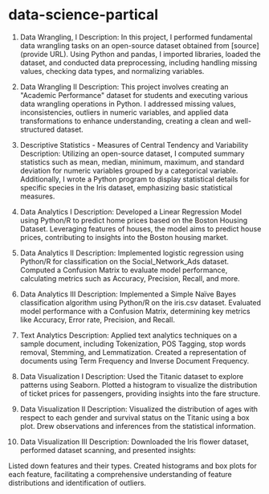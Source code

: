 # data-science-partical


1) Data Wrangling, I
Description:
In this project, I performed fundamental data wrangling tasks on an open-source dataset obtained from [source] (provide URL). Using Python and pandas, I imported libraries, loaded the dataset, and conducted data preprocessing, including handling missing values, checking data types, and normalizing variables.

2) Data Wrangling II
Description:
This project involves creating an "Academic Performance" dataset for students and executing various data wrangling operations in Python. I addressed missing values, inconsistencies, outliers in numeric variables, and applied data transformations to enhance understanding, creating a clean and well-structured dataset.

3) Descriptive Statistics - Measures of Central Tendency and Variability
Description:
Utilizing an open-source dataset, I computed summary statistics such as mean, median, minimum, maximum, and standard deviation for numeric variables grouped by a categorical variable. Additionally, I wrote a Python program to display statistical details for specific species in the Iris dataset, emphasizing basic statistical measures.

4) Data Analytics I
Description:
Developed a Linear Regression Model using Python/R to predict home prices based on the Boston Housing Dataset. Leveraging features of houses, the model aims to predict house prices, contributing to insights into the Boston housing market.

5) Data Analytics II
Description:
Implemented logistic regression using Python/R for classification on the Social_Network_Ads dataset. Computed a Confusion Matrix to evaluate model performance, calculating metrics such as Accuracy, Precision, Recall, and more.

6) Data Analytics III
Description:
Implemented a Simple Naïve Bayes classification algorithm using Python/R on the iris.csv dataset. Evaluated model performance with a Confusion Matrix, determining key metrics like Accuracy, Error rate, Precision, and Recall.

7) Text Analytics
Description:
Applied text analytics techniques on a sample document, including Tokenization, POS Tagging, stop words removal, Stemming, and Lemmatization. Created a representation of documents using Term Frequency and Inverse Document Frequency.

8) Data Visualization I
Description:
Used the Titanic dataset to explore patterns using Seaborn. Plotted a histogram to visualize the distribution of ticket prices for passengers, providing insights into the fare structure.

9) Data Visualization II
Description:
Visualized the distribution of ages with respect to each gender and survival status on the Titanic using a box plot. Drew observations and inferences from the statistical information.

10) Data Visualization III
Description:
Downloaded the Iris flower dataset, performed dataset scanning, and presented insights:

Listed down features and their types.
Created histograms and box plots for each feature, facilitating a comprehensive understanding of feature distributions and identification of outliers.
